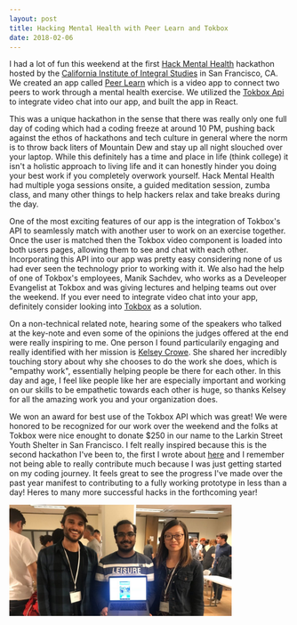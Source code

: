 ```yaml
---
layout: post
title: Hacking Mental Health with Peer Learn and Tokbox
date: 2018-02-06
---
```


I had a lot of fun this weekend at the first [Hack Mental Health](https://www.hackmentalhealth.care/) hackathon hosted by the [California Institute of Integral Studies](https://www.ciis.edu/) in San Francisco, CA. <!--excerpt-->We created an app called [Peer Learn](https://devpost.com/software/peerlearn) which is a video app to connect two peers to work through a mental health exercise. We utilized the [Tokbox Api](https://tokbox.com/) to integrate video chat into our app, and built the app in React.

This was a unique hackathon in the sense that there was really only one full day of coding which had a coding freeze at around 10 PM, pushing back against the ethos of hackathons and tech culture in general where the norm is to throw back liters of Mountain Dew and stay up all night slouched over your laptop. While this definitely has a time and place in life (think college) it isn't a holistic approach to living life and it can honestly hinder you doing your best work if you completely overwork yourself. Hack Mental Health had multiple yoga sessions onsite, a guided meditation session, zumba class, and many other things to help hackers relax and take breaks during the day.

One of the most exciting features of our app is the integration of Tokbox's API to seamlessly match with another user to work on an exercise together. Once the user is matched then the Tokbox video component is loaded into both users pages, allowing them to see and chat with each other. Incorporating this API into our app was pretty easy considering none of us had ever seen the technology prior to working with it. We also had the help of one of Tokbox's employees, Manik Sachdev, who works as a Develeoper Evangelist at Tokbox and was giving lectures and helping teams out over the weekend. If you ever need to integrate video chat into your app, definitely consider looking into [Tokbox](https://tokbox.com/) as a solution.

On a non-technical related note, hearing some of the speakers who talked at the key-note and even some of the opinions the judges offered at the end were really inspiring to me. One person I found particularily engaging and really identified with her mission is [Kelsey Crowe](http://www.helpeachotherout.com/). She shared her incredibly touching story about why she chooses to do the work she does, which is "empathy work", essentially helping people be there for each other. In this day and age, I feel like people like her are especially important and working on our skills to be empathetic towards each other is huge, so thanks Kelsey for all the amazing work you and your organization does. 

We won an award for best use of the Tokbox API which was great! We were honored to be recognized for our work over the weekend and the folks at Tokbox were nice enought to donate $250 in our name to the Larkin Street Youth Shelter in San Francisco. I felt really inspired because this is the second hackathon I've been to, the first I wrote about [here](/Reactathon-2017) and I remember not being able to really contribute much because I was just getting started on my coding journey. It feels great to see the progress I've made over the past year manifest to contributing to a fully working prototype in less than a day! Heres to many more successful hacks in the forthcoming year! 

<img src="../assets/images/hackmentalhealth.jpg" width="400px">



